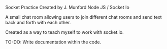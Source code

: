 Socket Practice
Created by J. Munford
Node JS / Socket Io 

A small chat room allowing users to join different chat rooms and send text back and forth with each other. 

Created as a way to teach myself to work with socket.io.

TO-DO: Write documentation within the code.
